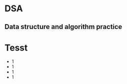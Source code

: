 # DSA
Data structure and algorithm practice
-------
<h1>Tesst</h1>
<ul>
<li>1</li>
<li>1</li>
<li>1</li>
<li>1</li>

</ul>